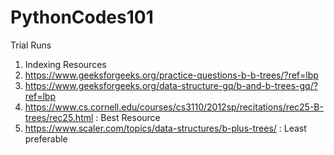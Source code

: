 # PythonCodes101
Trial Runs

1. Indexing Resources
2. https://www.geeksforgeeks.org/practice-questions-b-b-trees/?ref=lbp
3. https://www.geeksforgeeks.org/data-structure-gq/b-and-b-trees-gq/?ref=lbp
4. https://www.cs.cornell.edu/courses/cs3110/2012sp/recitations/rec25-B-trees/rec25.html : Best Resource
5. https://www.scaler.com/topics/data-structures/b-plus-trees/ : Least preferable 
